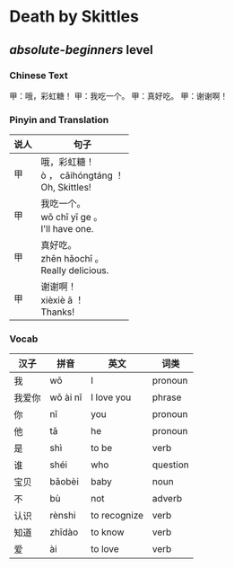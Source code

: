 # Death by Skittles
## *absolute-beginners* level

### Chinese Text
甲：哦，彩虹糖！
甲：我吃一个。
甲：真好吃。
甲：谢谢啊！

### Pinyin and Translation
|说人|句子|
|----|----|
|甲|哦，彩虹糖！<br />ò ， cǎihóngtáng ！<br />Oh, Skittles!|
|甲|我吃一个。<br />wǒ chī yī ge 。<br />I'll have one.|
|甲|真好吃。<br />zhēn hǎochī 。<br />Really delicious.|
|甲|谢谢啊！<br />xièxiè ā ！<br />Thanks!|
### Vocab
|汉子|拼音|英文|词类|
|----|----|----|----|
|我|wǒ|I|pronoun|
|我爱你|wǒ ài nǐ|I love you|phrase|
|你|nǐ|you|pronoun|
|他|tā|he|pronoun|
|是|shì|to be|verb|
|谁|shéi|who|question|
|宝贝|bǎobèi|baby|noun|
|不|bù|not|adverb|
|认识|rènshi|to recognize|verb|
|知道|zhīdào|to know|verb|
|爱|ài|to love|verb|